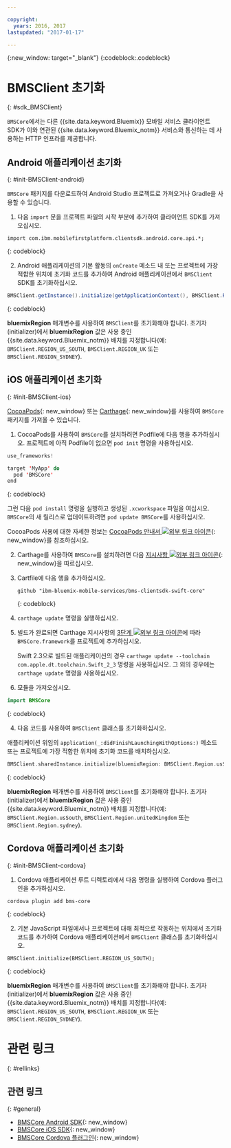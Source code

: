 ```yaml
---

copyright:
  years: 2016, 2017
lastupdated: "2017-01-17"

---
```

{:new_window: target="_blank"}
{:codeblock:.codeblock}

# BMSClient 초기화
{: #sdk_BMSClient}

`BMSCore`에서는 다른 {{site.data.keyword.Bluemix}} 모바일 서비스 클라이언트 SDK가 이와 연관된 {{site.data.keyword.Bluemix_notm}} 서비스와 통신하는 데 사용하는 HTTP 인프라를 제공합니다. 


## Android 애플리케이션 초기화
{: #init-BMSClient-android}

`BMSCore` 패키지를 다운로드하여 Android Studio 프로젝트로 가져오거나 Gradle을 사용할 수 있습니다. 

1. 다음 `import` 문을 프로젝트 파일의 시작 부분에 추가하여 클라이언트 SDK를 가져오십시오. 

  ```
  import com.ibm.mobilefirstplatform.clientsdk.android.core.api.*;
  ```
  {: codeblock}

2. Android 애플리케이션의 기본 활동의 `onCreate` 메소드 내 또는 프로젝트에 가장 적합한 위치에 초기화 코드를 추가하여 Android 애플리케이션에서 `BMSClient` SDK를 초기화하십시오.

  ```Java
  BMSClient.getInstance().initialize(getApplicationContext(), BMSClient.REGION_US_SOUTH); // Make sure that you point to your region
  ```
  {: codeblock}

  **bluemixRegion** 매개변수를 사용하여 `BMSClient`를 초기화해야 합니다. 초기자(initializer)에서 **bluemixRegion** 값은 사용 중인 {{site.data.keyword.Bluemix_notm}} 배치를 지정합니다(예: `BMSClient.REGION_US_SOUTH`, `BMSClient.REGION_UK` 또는 `BMSClient.REGION_SYDNEY`). 


## iOS 애플리케이션 초기화
{: #init-BMSClient-ios}

[CocoaPods](https://cocoapods.org){: new_window} 또는 [Carthage](https://github.com/Carthage/Carthage){: new_window}를 사용하여 `BMSCore` 패키지를 가져올 수 있습니다. 

1. CocoaPods를 사용하여 `BMSCore`를 설치하려면 Podfile에 다음 행을 추가하십시오. 프로젝트에 아직 Podfile이 없으면 `pod init` 명령을 사용하십시오. 

  ```Swift
  use_frameworks!

  target 'MyApp' do
    pod 'BMSCore'
  end
  ```
  {: codeblock}

  그런 다음 `pod install` 명령을 실행하고 생성된 `.xcworkspace` 파일을 여십시오. `BMSCore`의 새 릴리스로 업데이트하려면 `pod update BMSCore`를 사용하십시오. 

  CocoaPods 사용에 대한 자세한 정보는 [CocoaPods 안내서 ![외부 링크 아이콘](../icons/launch-glyph.svg "외부 링크 아이콘")](https://guides.cocoapods.org/using/index.html "외부 링크 아이콘"){: new_window}를 참조하십시오. 

2. Carthage를 사용하여 `BMSCore`를 설치하려면 다음 [지시사항 ![외부 링크 아이콘](../icons/launch-glyph.svg "외부 링크 아이콘")](https://github.com/Carthage/Carthage#getting-started "외부 링크 아이콘"){: new_window}을 따르십시오. 

  1. Cartfile에 다음 행을 추가하십시오. 

      ```
      github "ibm-bluemix-mobile-services/bms-clientsdk-swift-core"
      ```
      {: codeblock}

  2. `carthage update` 명령을 실행하십시오. 

  3. 빌드가 완료되면 Carthage 지시사항의 [3단계 ![외부 링크 아이콘](../icons/launch-glyph.svg "외부 링크 아이콘")](https://github.com/Carthage/Carthage#getting-started "외부 링크 아이콘")에 따라 `BMSCore.framework`를 프로젝트에 추가하십시오. 

      Swift 2.3으로 빌드된 애플리케이션의 경우 `carthage update --toolchain com.apple.dt.toolchain.Swift_2_3` 명령을 사용하십시오. 그 외의 경우에는 `carthage update` 명령을 사용하십시오. 

3. 모듈을 가져오십시오. 

  ```Swift
  import BMSCore
  ```
  {: codeblock}

4. 다음 코드를 사용하여 `BMSClient` 클래스를 초기화하십시오. 

  애플리케이션 위임의 `application(_:didFinishLaunchingWithOptions:)` 메소드 또는 프로젝트에 가장 적합한 위치에 초기화 코드를 배치하십시오.

  ```Swift
  BMSClient.sharedInstance.initialize(bluemixRegion: BMSClient.Region.usSouth) // Make sure that you point to your region
  ```
  {: codeblock}

  **bluemixRegion** 매개변수를 사용하여 `BMSClient`를 초기화해야 합니다. 초기자(initializer)에서 **bluemixRegion** 값은 사용 중인 {{site.data.keyword.Bluemix_notm}} 배치를 지정합니다(예: `BMSClient.Region.usSouth`, `BMSClient.Region.unitedKingdom` 또는 `BMSClient.Region.sydney`). 


## Cordova 애플리케이션 초기화
{: #init-BMSClient-cordova}

1. Cordova 애플리케이션 루트 디렉토리에서 다음 명령을 실행하여 Cordova 플러그인을 추가하십시오. 

  ```
  cordova plugin add bms-core
  ```
  {: codeblock}

2. 기본 JavaScript 파일에서나 프로젝트에 대해 최적으로 작동하는 위치에서 초기화 코드를 추가하여 Cordova 애플리케이션에서 `BMSClient` 클래스를 초기화하십시오. 

  ```
  BMSClient.initialize(BMSClient.REGION_US_SOUTH);
  ```
  {: codeblock}
	
  **bluemixRegion** 매개변수를 사용하여 `BMSClient`를 초기화해야 합니다. 초기자(initializer)에서 **bluemixRegion** 값은 사용 중인 {{site.data.keyword.Bluemix_notm}} 배치를 지정합니다(예: `BMSClient.REGION_US_SOUTH`, `BMSClient.REGION_UK` 또는 `BMSClient.REGION_SYDNEY`). 


# 관련 링크
{: #rellinks}

## 관련 링크
{: #general}

* [BMSCore Android SDK](https://github.com/ibm-bluemix-mobile-services/bms-clientsdk-android-core){: new_window}
* [BMSCore iOS SDK](https://github.com/ibm-bluemix-mobile-services/bms-clientsdk-swift-core){: new_window}
* [BMSCore Cordova 플러그인](https://github.com/ibm-bluemix-mobile-services/bms-clientsdk-cordova-plugin-core){: new_window}
